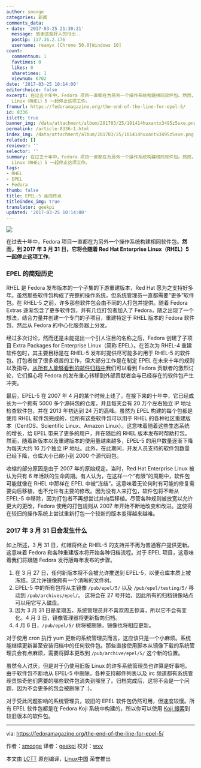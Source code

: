 ```yaml
---
author: smooge
categories: 新闻
comments_data:
- date: '2017-03-25 21:30:21'
  message: 感谢这些好人的付出..
  postip: 117.36.2.176
  username: reamyx [Chrome 50.0|Windows 10]
count:
  commentnum: 1
  favtimes: 0
  likes: 0
  sharetimes: 1
  viewnum: 6702
date: '2017-03-25 10:14:00'
editorchoice: false
excerpt: 在过去十年中，Fedora 项目一直都在为另外一个操作系统构建相同软件包。然而，到 2017 年 3 月 31 日，它将会随着 Red Hat Enterprise
  Linux（RHEL）5 一起停止这项工作。
fromurl: https://fedoramagazine.org/the-end-of-the-line-for-epel-5/
id: 8336
islctt: true
banner_img: /data/attachment/album/201703/25/101414huxantx3495z5sxe.png
permalink: /article-8336-1.html
index_img: /data/attachment/album/201703/25/101414huxantx3495z5sxe.png.thumb.jpg
related: []
reviewer: ''
selector: ''
summary: 在过去十年中，Fedora 项目一直都在为另外一个操作系统构建相同软件包。然而，到 2017 年 3 月 31 日，它将会随着 Red Hat Enterprise
  Linux（RHEL）5 一起停止这项工作。
tags:
- RHEL
- EPEL
- Fedora
thumb: false
title: EPEL-5 走向终点
titleindex_img: true
translator: geekpi
updated: '2017-03-25 10:14:00'
---
```


![](/data/attachment/album/201703/25/101414huxantx3495z5sxe.png)


在过去十年中，Fedora 项目一直都在为另外一个操作系统构建相同软件包。**然而，到 2017 年 3 月 31 日，它将会随着 Red Hat Enterprise Linux（RHEL）5 一起停止这项工作**。


### EPEL 的简短历史


RHEL 是 Fedora 发布版本的一个子集的下游重建版本，Red Hat 愿为之支持好多年。虽然那些软件包构成了完整的操作系统，但系统管理员一直都需要“更多”软件包。在 RHEL-5 之前，许多那些软件包会由不同的人打包并提供。随着 Fedora Extras 逐渐包含了更多软件包，并有几位打包者加入了 Fedora，随之出现了一个想法，结合力量并创建一个专门的子项目，重建特定于 RHEL 版本的 Fedora 软件包，然后从 Fedora 的中心化服务器上分发。


经过多次讨论，然而还是未能提出一个引人注目的名称之后，Fedora 创建了子项目 Extra Packages for Enterprise Linux（简称 EPEL）。在首次为 RHEL-4 重建软件包时，其主要目标是在 RHEL-5 发布时提供尽可能多的用于 RHEL-5 的软件包。打包者做了很多艰苦的工作，但大部分工作是在制定 EPEL 在未来十年的规则以及指导。[从所有人能够看到的邮件归档中](https://www.redhat.com/archives/epel-devel-list/2007-March/thread.html)我们可以看到 Fedora 贡献者的激烈讨论，它们担心将 Fedora 的发布重心转移到外部贡献者会与已经存在的软件包产生冲突。


最后，EPEL-5 在 2007 年 4 月的某个时候上线了，在接下来的十年中，它已经成长为一个拥有 5000 多个源码包的仓库，并且每天会有 20 万个左右独立 IP 地址检查软件包，并在 2013 年初达到 24 万的高峰。虽然为 EPEL 构建的每个包都是使用 RHEL 软件包完成的，但所有这些软件包可以用于 RHEL 的各种社区重建版本（CentOS、Scientific Linux、Amazon Linux）。这意味着随着这些生态系统的增长，给 EPEL 带来了更多的用户，并在随后的 RHEL 版本发布时帮助打包。然而，随着新版本以及重建版本的使用量越来越多，EPEL-5 的用户数量逐渐下降为每天大约 16 万个独立 IP 地址。此外，在此期间，开发人员支持的软件包数量已经下降，仓库大小已缩小到 2000 个源代码包。


收缩的部分原因是由于 2007 年的原始规定。当时，Red Hat Enterprise Linux 被认为只有 6 年活跃的生命周期。有人认为，在这样一个“有限”的周期中，软件包可能就像在 RHEL 中那样在 EPEL 中被“冻结”。这意味着无论何时有可能的修复需要向后移植，也不允许有主要的修改。因为没有人来打包，软件包将不断从 EPEL-5 中移除，因为打包者不再想尝试并向后移植。尽管各种规则被放宽以允许更大的更改，Fedora 使用的打包规则从 2007 年开始不断地改变和改进。这使得在较旧的操作系统上尝试重新打包一个较新的版本变得越来越难。


### 2017 年 3 月 31 日会发生什么


如上所述，3 月 31 日，红帽将终止 RHEL-5 的支持并不再为普通客户提供更新。这意味着 Fedora 和各种重建版本将开始各种归档流程。对于 EPEL 项目，这意味着我们将跟随 Fedora 发行版每年发布的步骤。


1. 在 3 月 27 日，任何新版本将不会被允许推送到 EPEL-5，以便仓库本质上被冻结。这允许镜像拥有一个清晰的文件树。
2. EPEL-5 中的所有包将从主镜像 `/pub/epel/5/` 以及 `/pub/epel/testing/5/` 移动到 `/pub/archives/epel/`。 这将会在 27 号开始，因此所有的归档镜像站点可以用它写入磁盘。
3. 因为 3 月 31 日是星期五，系统管理员并不喜欢周五惊喜，所以它不会有变化。4 月 3 日，镜像管理器将更新指向归档。
4. 4 月 6 日，`/pub/epel/5/` 树将被删除，镜像也将相应更新。


对于使用 cron 执行 yum 更新的系统管理员而言，这应该只是一个小麻烦。系统能继续更新甚至安装归档中的任何软件包。那些直接使用脚本从镜像下载的系统管理员会有点麻烦，需要将脚本更改到 `/pub/archive/epel/5/` 这个新的位置。


虽然令人讨厌，但是对于仍使用旧版 Linux 的许多系统管理员也许算是好事吧。由于软件包不断地从 EPEL-5 中删除，各种支持邮件列表以及 irc 频道都有系统管理员惊奇他们需要的哪些软件包消失到哪里了。归档完成后，这将不会是一个问题，因为不会更多的包会被删除了 :)。


对于受此问题影响的系统管理员，较旧的 EPEL 软件包仍然可用，但速度较慢。所有 EPEL 软件包都是在 Fedora Koji 系统中构建的，所以你可以使用 [Koji 搜索](https://koji.fedoraproject.org/koji/search)到较旧版本的软件包。




---


via: <https://fedoramagazine.org/the-end-of-the-line-for-epel-5/>


作者：[smooge](http://smooge.id.fedoraproject.org/) 译者：[geekpi](https://github.com/geekpi) 校对：[wxy](https://github.com/wxy)


本文由 [LCTT](https://github.com/LCTT/TranslateProject) 原创编译，[Linux中国](https://linux.cn/) 荣誉推出